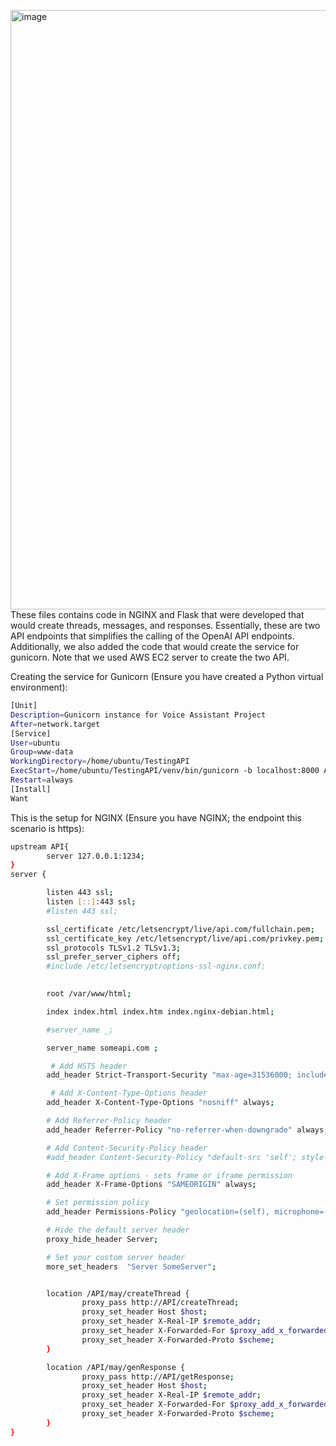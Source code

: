 <img width="959" alt="image" src="https://github.com/user-attachments/assets/53bf2444-bb65-4174-b3db-976eec7abdd8">These files contains code in NGINX and Flask that were developed that would create threads, messages, and responses. Essentially, these are two API endpoints that 
simplifies the calling of the OpenAI API endpoints. Additionally, we also added the code that would create the service for gunicorn. 
Note that we used AWS EC2 server to create the two API. 

Creating the service for Gunicorn (Ensure you have created a Python virtual environment):
```bash
[Unit]
Description=Gunicorn instance for Voice Assistant Project
After=network.target
[Service]
User=ubuntu
Group=www-data
WorkingDirectory=/home/ubuntu/TestingAPI
ExecStart=/home/ubuntu/TestingAPI/venv/bin/gunicorn -b localhost:8000 API:API
Restart=always
[Install]
Want
```

This is the setup for NGINX (Ensure you have NGINX; the endpoint this scenario is https):
```bash
upstream API{
        server 127.0.0.1:1234;
}
server {

        listen 443 ssl;
        listen [::]:443 ssl;
        #listen 443 ssl;

        ssl_certificate /etc/letsencrypt/live/api.com/fullchain.pem;
        ssl_certificate_key /etc/letsencrypt/live/api.com/privkey.pem;
        ssl_protocols TLSv1.2 TLSv1.3;
        ssl_prefer_server_ciphers off;
        #include /etc/letsencrypt/options-ssl-nginx.conf;
    

        root /var/www/html;

        index index.html index.htm index.nginx-debian.html;

        #server_name _;

        server_name someapi.com ;

         # Add HSTS header
        add_header Strict-Transport-Security "max-age=31536000; includeSubDomains" always;

         # Add X-Content-Type-Options header
        add_header X-Content-Type-Options "nosniff" always;

        # Add Referrer-Policy header
        add_header Referrer-Policy "no-referrer-when-downgrade" always;

        # Add Content-Security-Policy header
        #add_header Content-Security-Policy "default-src 'self'; style-src 'self' 'nonce-{nonce}'; script-src 'self' 'nonce-{nonce}'; object-src 'none'; base-uri 'none';" always;

        # Add X-Frame options - sets frame or iframe permission
        add_header X-Frame-Options "SAMEORIGIN" always;

        # Set permission policy
        add_header Permissions-Policy "geolocation=(self), microphone=(), camera=()" always;

        # Hide the default server header
        proxy_hide_header Server;

        # Set your custom server header
        more_set_headers  "Server SomeServer";


        location /API/may/createThread {
                proxy_pass http://API/createThread;
                proxy_set_header Host $host;
                proxy_set_header X-Real-IP $remote_addr;
                proxy_set_header X-Forwarded-For $proxy_add_x_forwarded_for;
                proxy_set_header X-Forwarded-Proto $scheme;
        }

        location /API/may/genResponse {
                proxy_pass http://API/getResponse;
                proxy_set_header Host $host;
                proxy_set_header X-Real-IP $remote_addr;
                proxy_set_header X-Forwarded-For $proxy_add_x_forwarded_for;
                proxy_set_header X-Forwarded-Proto $scheme;
        }
}
```
```
